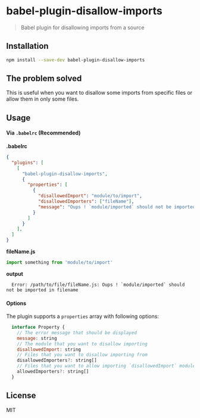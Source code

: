 # babel-plugin-disallow-imports

> Babel plugin for disallowing imports from a source

## Installation

```sh
npm install --save-dev babel-plugin-disallow-imports
```

## The problem solved

This is useful when you want to disallow some imports from specific files or allow them in only some files.

## Usage

#### Via `.babelrc` (Recommended)

**.babelrc**
```json
{
  "plugins": [
    [
      "babel-plugin-disallow-imports",
      {
        "properties": [
          {
            "disallowedImport": "module/to/import",
            "disallowedImporters": ["fileName"],
            "message": "Oups ! `module/imported` should not be imported in filename"
          }
        ]
      }
    ],
  ]
}
```

**fileName.js**
```js
import something from 'module/to/import'
```

**output**
```
  Error: /path/to/file/fileName.js: Oups ! `module/imported` should not be imported in filename
```

#### Options
The plugin supports a `properties` array with following options:

```js
  interface Property {
    // The error message that should be displayed
    message: string
    // The module that you want to disallow importing
    disallowedImport: string
    // Files that you want to disallow importing from
    disallowedImporters?: string[]
    // Files that you want to allow importing `disallowedImport` module from. Importing `disallowedImport` from other files will throw the error message
    allowedImporters?: string[]
  }
```

## License

MIT
